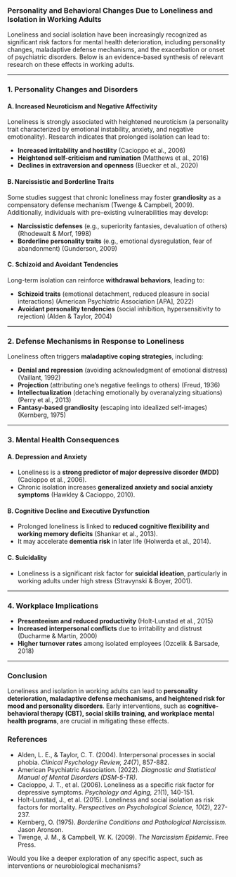 ### **Personality and Behavioral Changes Due to Loneliness and Isolation in Working Adults**  

Loneliness and social isolation have been increasingly recognized as significant risk factors for mental health deterioration, including personality changes, maladaptive defense mechanisms, and the exacerbation or onset of psychiatric disorders. Below is an evidence-based synthesis of relevant research on these effects in working adults.  

---

### **1. Personality Changes and Disorders**  

#### **A. Increased Neuroticism and Negative Affectivity**  
Loneliness is strongly associated with heightened neuroticism (a personality trait characterized by emotional instability, anxiety, and negative emotionality). Research indicates that prolonged isolation can lead to:  
- **Increased irritability and hostility** (Cacioppo et al., 2006)  
- **Heightened self-criticism and rumination** (Matthews et al., 2016)  
- **Declines in extraversion and openness** (Buecker et al., 2020)  

#### **B. Narcissistic and Borderline Traits**  
Some studies suggest that chronic loneliness may foster **grandiosity** as a compensatory defense mechanism (Twenge & Campbell, 2009). Additionally, individuals with pre-existing vulnerabilities may develop:  
- **Narcissistic defenses** (e.g., superiority fantasies, devaluation of others) (Rhodewalt & Morf, 1998)  
- **Borderline personality traits** (e.g., emotional dysregulation, fear of abandonment) (Gunderson, 2009)  

#### **C. Schizoid and Avoidant Tendencies**  
Long-term isolation can reinforce **withdrawal behaviors**, leading to:  
- **Schizoid traits** (emotional detachment, reduced pleasure in social interactions) (American Psychiatric Association [APA], 2022)  
- **Avoidant personality tendencies** (social inhibition, hypersensitivity to rejection) (Alden & Taylor, 2004)  

---

### **2. Defense Mechanisms in Response to Loneliness**  
Loneliness often triggers **maladaptive coping strategies**, including:  
- **Denial and repression** (avoiding acknowledgment of emotional distress) (Vaillant, 1992)  
- **Projection** (attributing one’s negative feelings to others) (Freud, 1936)  
- **Intellectualization** (detaching emotionally by overanalyzing situations) (Perry et al., 2013)  
- **Fantasy-based grandiosity** (escaping into idealized self-images) (Kernberg, 1975)  

---

### **3. Mental Health Consequences**  

#### **A. Depression and Anxiety**  
- Loneliness is a **strong predictor of major depressive disorder (MDD)** (Cacioppo et al., 2006).  
- Chronic isolation increases **generalized anxiety and social anxiety symptoms** (Hawkley & Cacioppo, 2010).  

#### **B. Cognitive Decline and Executive Dysfunction**  
- Prolonged loneliness is linked to **reduced cognitive flexibility and working memory deficits** (Shankar et al., 2013).  
- It may accelerate **dementia risk** in later life (Holwerda et al., 2014).  

#### **C. Suicidality**  
- Loneliness is a significant risk factor for **suicidal ideation**, particularly in working adults under high stress (Stravynski & Boyer, 2001).  

---

### **4. Workplace Implications**  
- **Presenteeism and reduced productivity** (Holt-Lunstad et al., 2015)  
- **Increased interpersonal conflicts** due to irritability and distrust (Ducharme & Martin, 2000)  
- **Higher turnover rates** among isolated employees (Ozcelik & Barsade, 2018)  

---

### **Conclusion**  
Loneliness and isolation in working adults can lead to **personality deterioration, maladaptive defense mechanisms, and heightened risk for mood and personality disorders**. Early interventions, such as **cognitive-behavioral therapy (CBT), social skills training, and workplace mental health programs**, are crucial in mitigating these effects.  

### **References**  
- Alden, L. E., & Taylor, C. T. (2004). Interpersonal processes in social phobia. *Clinical Psychology Review, 24*(7), 857-882.  
- American Psychiatric Association. (2022). *Diagnostic and Statistical Manual of Mental Disorders (DSM-5-TR)*.  
- Cacioppo, J. T., et al. (2006). Loneliness as a specific risk factor for depressive symptoms. *Psychology and Aging, 21*(1), 140-151.  
- Holt-Lunstad, J., et al. (2015). Loneliness and social isolation as risk factors for mortality. *Perspectives on Psychological Science, 10*(2), 227-237.  
- Kernberg, O. (1975). *Borderline Conditions and Pathological Narcissism*. Jason Aronson.  
- Twenge, J. M., & Campbell, W. K. (2009). *The Narcissism Epidemic*. Free Press.  

Would you like a deeper exploration of any specific aspect, such as interventions or neurobiological mechanisms?